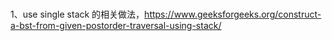 



### 
1、use single stack 的相关做法，https://www.geeksforgeeks.org/construct-a-bst-from-given-postorder-traversal-using-stack/